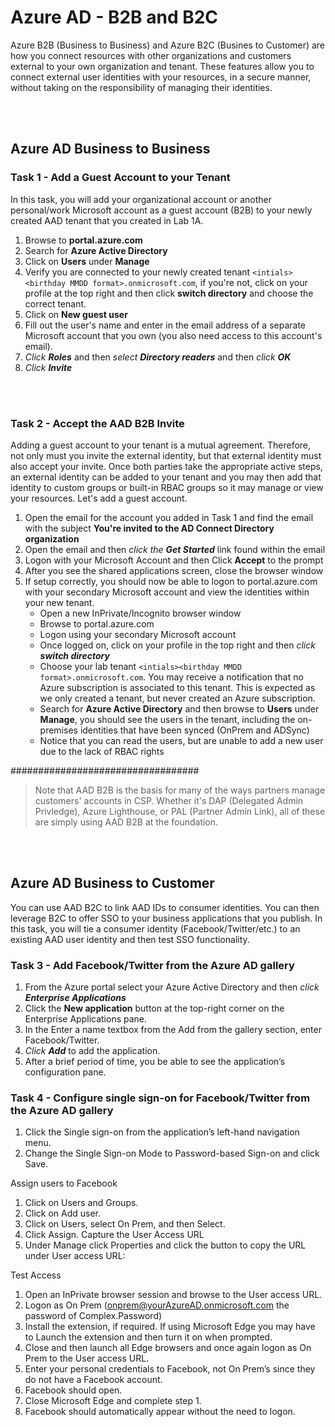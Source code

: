 # Azure AD - B2B and B2C

Azure B2B (Business to Business) and Azure B2C (Busines to Customer) are how you connect resources with other organizations and customers external to your own organization and tenant.  These features allow you to connect external user identities with your resources, in a secure manner, without taking on the responsibility of managing their identities.  


<br><br />

## Azure AD Business to Business

### Task 1 - Add a Guest Account to your Tenant

In this task, you will add your organizational account or another personal/work Microsoft account as a guest account (B2B) to your newly created AAD tenant that you created in Lab 1A.  


1. Browse to **portal.azure.com**
2. Search for **Azure Active Directory**
3. Click on **Users** under **Manage**
4. Verify you are connected to your newly created tenant `<intials><birthday MMDD format>.onmicrosoft.com`, if you're not, click on your profile at the top right and then click **switch directory** and choose the correct tenant.
5. Click on **New guest user**
6. Fill out the user's name and enter in the email address of a separate Microsoft account that you own (you also need access to this account's email).
7. *Click **Roles*** and then *select **Directory readers*** and then *click **OK***
8. *Click **Invite***


<br><br />

### Task 2 - Accept the AAD B2B Invite

Adding a guest account to your tenant is a mutual agreement.  Therefore, not only must you invite the external identity, but that external identity must also accept your invite.  Once both parties take the appropriate active steps, an external identity can be added to your tenant and you may then add that identity to custom groups or built-in RBAC groups so it may manage or view your resources.  Let's add a guest account.

1. Open the email for the account you added in Task 1 and find the email with the subject **You're invited to the AD Connect Directory organization**
2. Open the email and then *click the **Get Started*** link found within the email
3. Logon with your Microsoft Account and then Click **Accept** to the prompt
4. After you see the shared applications screen, close the browser window
5. If setup correctly, you should now be able to logon to portal.azure.com with your secondary Microsoft account and view the identities within your new tenant.
   - Open a new InPrivate/Incognito browser window
   - Browse to portal.azure.com
   - Logon using your secondary Microsoft account
   - Once logged on, click on your profile in the top right and then *click **switch directory***
   - Choose your lab tenant `<intials><birthday MMDD format>.onmicrosoft.com`.  You may receive a notification that no Azure subscription is associated to this tenant.  This is expected as we only created a tenant, but never created an Azure subscription.
   - Search for **Azure Active Directory** and then browse to **Users** under **Manage**, you should see the users in the tenant, including the on-premises identities that have been synced (OnPrem and ADSync)
   - Notice that you can read the users, but are unable to add a new user due to the lack of RBAC rights

##################################

   > Note that AAD B2B is the basis for many of the ways partners manage customers' accounts in CSP.  Whether it's DAP (Delegated Admin Privledge), Azure Lighthouse, or PAL (Partner Admin Link), all of these are simply using AAD B2B at the foundation.

<br><br />

## Azure AD Business to Customer

You can use AAD B2C to link AAD IDs to consumer identities.  You can then leverage B2C to offer SSO to your business applications that you publish.  In this task, you will tie a consumer identity (Facebook/Twitter/etc.) to an existing AAD user identity and then test SSO functionality.

### Task 3 - Add Facebook/Twitter from the Azure AD gallery
1. From the Azure portal select your Azure Active Directory and then *click **Enterprise Applications*** 
2. Click the **New application** button at the top-right corner on the Enterprise Applications pane.
3. In the Enter a name textbox from the Add from the gallery section, enter Facebook/Twitter.
4. *Click **Add*** to add the application.
5. After a brief period of time, you be able to see the application’s configuration pane.


### Task 4 - Configure single sign-on for Facebook/Twitter from the Azure AD gallery
1. Click the Single sign-on from the application’s left-hand navigation menu.
2. Change the Single Sign-on Mode to Password-based Sign-on and click Save.


Assign users to Facebook
1)	Click on Users and Groups.
2)	Click on Add user.
3)	Click on Users, select On Prem, and then Select.
4)	Click Assign.
Capture the User Access URL
1)	Under Manage click Properties and click the button to copy the URL under User access URL:
 
Test Access
1)	Open an InPrivate browser session and browse to the User access URL.
2)	Logon as On Prem (onprem@yourAzureAD.onmicrosoft.com the password of Complex.Password)
3)	Install the extension, if required.  If using Microsoft Edge you may have to Launch the extension and then turn it on when prompted.
4)	Close and then launch all Edge browsers and once again logon as On Prem to the User access URL.
5)	Enter your personal credentials to Facebook, not On Prem’s since they do not have a Facebook account.
6)	Facebook should open.
7)	Close Microsoft Edge and complete step 1.
8)	Facebook should automatically appear without the need to logon.

